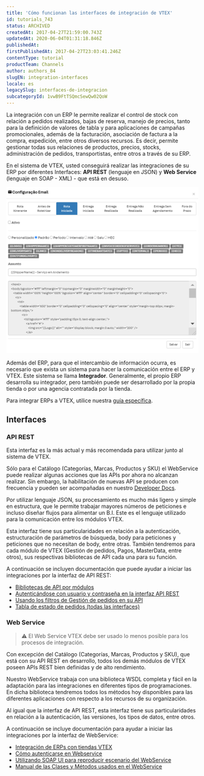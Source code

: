 ```yaml
---
title: 'Cómo funcionan las interfaces de integración de VTEX'
id: tutorials_743
status: ARCHIVED
createdAt: 2017-04-27T21:59:00.743Z
updatedAt: 2020-06-04T01:31:18.846Z
publishedAt: 
firstPublishedAt: 2017-04-27T23:03:41.246Z
contentType: tutorial
productTeam: Channels
author: authors_84
slugEN: integration-interfaces
locale: es
legacySlug: interfaces-de-integracion
subcategoryId: 1vwB9FtTSQmcSewQw02QoW
---
```


La integración con un ERP le permite realizar el control de stock con relación a pedidos realizados, bajas de reserva, manejo de precios, tanto para la definición de valores de tabla y para aplicaciones de campañas promocionales, además de la facturación, asociación de factura a la compra, expedición, entre otros diversos recursos. Es decir, permite gestionar todas sus relaciones de productos, precios, stocks, administración de pedidos, transportistas, entre otros a través de su ERP.

En el sistema de VTEX, usted conseguirá realizar las integraciones de su ERP por diferentes Interfaces: __API REST__ (lenguaje en JSON) y __Web Service__ (lenguaje en SOAP - XML) - que está en desuso.

![Interface de integração ES](https://raw.githubusercontent.com/vtexdocs/help-center-content/refs/heads/main/_1.png)

Además del ERP, para que el intercambio de información ocurra, es necesario que exista un sistema para hacer la comunicación entre el ERP y VTEX. Este sistema se llama __Integrador__. Generalmente, el propio ERP desarrolla su integrador, pero también puede ser desarrollado por la propia tienda o por una agencia contratada por la tienda.

Para integrar ERPs a VTEX, utilice nuestra [guía específica](/es/tutorial/guia-de-integracion-de-erps/).

## Interfaces

### API REST

Esta interfaz es la más actual y más recomendada para utilizar junto al sistema de VTEX.

Sólo para el Catálogo (Categorías, Marcas, Productos y SKU) el WebService puede realizar algunas acciones que las APIs por ahora no alcanzan realizar. Sin embargo, la habilitación de nuevas API se producen con frecuencia y pueden ser acompañadas en nuestro [Developer Docs](http://help.vtex.com/developer-docs/).

Por utilizar lenguaje JSON, su procesamiento es mucho más ligero y simple en estructura, que le permite trabajar mayores números de peticiones e incluso diseñar flujos para alimentar un B.I. Este es el lenguaje utilizado para la comunicación entre los módulos VTEX.

Esta interfaz tiene sus particularidades en relación a la autenticación, estructuración de parámetros de búsqueda, body para peticiones y peticiones que no necesitan de body, entre otras. También tendremos para cada módulo de VTEX (Gestión de pedidos, Pagos, MasterData, entre otros), sus respectivas bibliotecas de API cada una para su función.

A continuación se incluyen documentación que puede ayudar a iniciar las integraciones por la interfaz de API REST:

- [Bibliotecas de API por módulos](http://help.vtex.com/developer-docs/)
- [Autenticándose con usuario y contraseña en la interfaz API REST](https://help.vtex.com/tutorial/crear-appkey-y-apptoken-para-autenticar-las-integraciones--43tQeyQJgAKGEuCqQKAOI2)
- [Usando los filtros de Gestión de pedidos en su API](/es/tutorial/uso-de-los-filtros-del-oms-en-el-api/)
- [Tabla de estado de pedidos (todas las interfaces)](/es/faq/de-para-el-estado-de-las-solicitudes/)

### Web Service

>⚠️ El Web Service VTEX debe ser usado lo menos posible para los procesos de integración.

Con excepción del Catálogo (Categorías, Marcas, Productos y SKU), que está con su API REST en desarrollo, todos los demás módulos de VTEX poseen APIs REST bien definidas y de alto rendimiento.

Nuestro WebService trabaja con una biblioteca WSDL completa y fácil en la adaptación para las integraciones en diferentes tipos de programaciones. En dicha biblioteca tendremos todos los métodos hoy disponibles para las diferentes aplicaciones con respecto a los recursos de su organización.

Al igual que la interfaz de API REST, esta interfaz tiene sus particularidades en relación a la autenticación, las versiones, los tipos de datos, entre otros.

A continuación se incluye documentación para ayudar a iniciar las integraciones por la interfaz de WebService:

- [Integración de ERPs con tiendas VTEX](http://vtex.github.io/docs/integracao/erp/index.html)
- [Cómo autenticarse en Webservice](/es/faq/como-crear-usuario-webservice/)
- [Utilizando SOAP UI para reproducir escenario del WebService](/es/tutorial/probando-webservice-con-soapui/)
- [Manual de las Clases y Métodos usados en el WebService](/es/tutorial/manual-de-clases-y-metodos-utilizados-en-webservice/)


